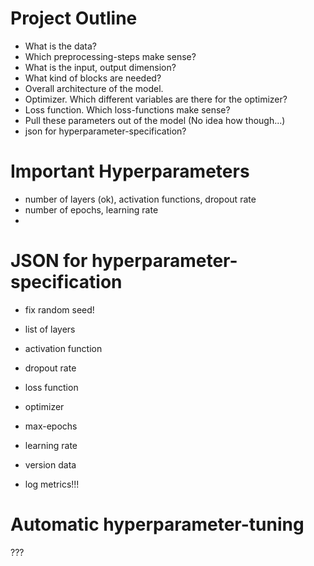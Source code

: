 # Project Outline

- What is the data?
- Which preprocessing-steps make sense?
- What is the input, output dimension?
- What kind of blocks are needed?
- Overall architecture of the model.
- Optimizer. Which different variables are there for the optimizer?
- Loss function. Which loss-functions make sense?
- Pull these parameters out of the model (No idea how though...)
- json for hyperparameter-specification?

# Important Hyperparameters

- number of layers (ok), activation functions, dropout rate
- number of epochs, learning rate
-

# JSON for hyperparameter-specification
- fix random seed!
- list of layers
- activation function
- dropout rate
- loss function
- optimizer

- max-epochs
- learning rate

- version data

- log metrics!!!

# Automatic hyperparameter-tuning
???
